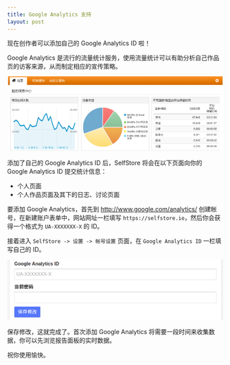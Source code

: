 ```yaml
---
title: Google Analytics 支持
layout: post
---
```


现在创作者可以添加自己的 Google Analytics ID 啦！

Google Analytics 是流行的流量统计服务，使用流量统计可以有助分析自己作品页的访客来源，从而制定相应的宣传策略。

![](/images/posts/2014-11-04-google-analytics/google-analytics.png)

添加了自己的 Google Analytics ID 后，SelfStore 将会在以下页面向你的 Google Analytics ID 提交统计信息：

* 个人页面
* 个人作品页面及其下的日志、讨论页面

要添加 Google Analytics，首先到 http://www.google.com/analytics/ 创建帐号，在新建账户表单中，网站网址一栏填写 `https://selfstore.io`，然后你会获得一个格式为 `UA-XXXXXXX-X` 的 ID。

接着进入 `SelfStore -> 设置 -> 帐号设置` 页面，在 `Google Analytics ID` 一栏填写自己的 ID。

![](/images/posts/2014-11-04-google-analytics/account-settings.png)

保存修改，这就完成了。首次添加 Google Analytics 将需要一段时间来收集数据，你可以先浏览报告面板的实时数据。

祝你使用愉快。
